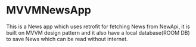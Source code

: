 # MVVMNewsApp
This is a News app which uses retrofit for fetching News from NewApi, it is built on MVVM design pattern and it also have a local database(ROOM DB) to save News which can be read without internet.
